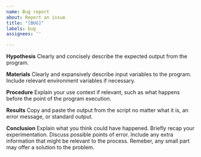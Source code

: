 ```yaml
---
name: Bug report
about: Report an issue
title: "[BUG]"
labels: bug
assignees: ''

---
```


**Hypothesis**
Clearly and concisely describe the expected output from the program.

**Materials**
Clearly and expansively describe input variables to the program. Include relevant environment variables if necessary.

**Procedure**
Explain your use context if relevant, such as what happens before the point of the program execution.

**Results**
Copy and paste the output from the script no matter what it is, an error message, or standard output.

**Conclusion**
Explain what you think could have happened. Briefly recap your experimentation. Discuss possible points of error. Include any extra information that might be relevant to the process. Remeber, any small part may offer a solution to the problem.
